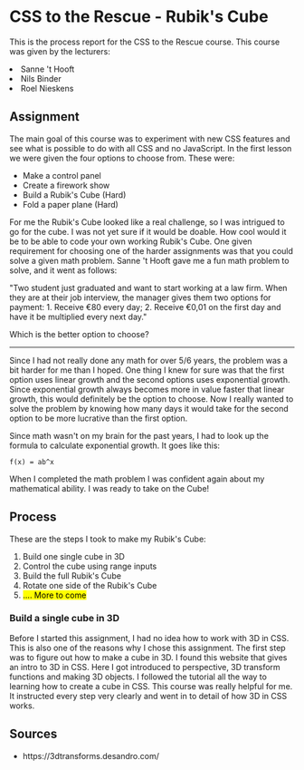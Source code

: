 # CSS to the Rescue - Rubik's Cube

This is the process report for the CSS to the Rescue course. This course was given by the lecturers:

<li>Sanne 't Hooft</li>
<li>Nils Binder</li>
<li>Roel Nieskens</li>

## Assignment

The main goal of this course was to experiment with new CSS features and see what is possible to do with all CSS and no
JavaScript. In the first lesson we were given the four options to choose from. These were:

<ul>
    <li>Make a control panel</li>
    <li>Create a firework show</li>
    <li>Build a Rubik's Cube (Hard)</li>
    <li>Fold a paper plane (Hard)</li>
</ul>

For me the Rubik's Cube looked like a real challenge, so I was intrigued to go for the cube. I was not yet sure if it
would be doable. How cool would it be to be able to code your own working Rubik's Cube. One given requirement for
choosing one of the harder assignments was that you could solve a given math problem. Sanne 't Hooft gave me a fun math
problem to solve, and it went as follows:

"Two student just graduated and want to start working at a law firm. When they are at their job interview, the manager
gives them two options for payment: 1. Receive €80 every day; 2. Receive €0,01 on the first day and have it be
multiplied every next day."

Which is the better option to choose?

---

Since I had not really done any math for over 5/6 years, the problem was a bit harder for me than I hoped. One thing I
knew for sure was that the first option uses linear growth and the second options uses exponential growth. Since
exponential growth always becomes more in value faster that linear growth, this would definitely be the option to
choose. Now I really wanted to solve the problem by knowing how many days it would take for the second option to be more
lucrative than the first option.

Since math wasn't on my brain for the past years, I had to look up the formula to calculate exponential growth. It goes
like this:

``
f(x) = ab^x
``

[//]: # (FINISH THIS PART ABOUT MATH PROBLEM)

When I completed the math problem I was confident again about my mathematical ability. I was ready to take on the Cube!

## Process

These are the steps I took to make my Rubik's Cube:
<ol>
    <li>Build one single cube in 3D</li>
    <li>Control the cube using range inputs</li>
    <li>Build the full Rubik's Cube</li>
    <li>Rotate one side of the Rubik's Cube</li>
    <li><mark>.... More to come</mark></li>
</ol>

### Build a single cube in 3D

Before I started this assignment, I had no idea how to work with 3D in CSS. This is also one of the reasons why I chose
this assignment. The first step was to figure out how to make a cube in 3D. I found this website that gives an intro to
3D in CSS. Here I got introduced to perspective, 3D transform functions and making 3D objects. I followed the tutorial
all the way to learning how to create a cube in CSS. This course was really helpful for me. It instructed every step
very clearly and went in to detail of how 3D in CSS works.

## Sources

<ul>
  <li>https://3dtransforms.desandro.com/</li>
</ul>
